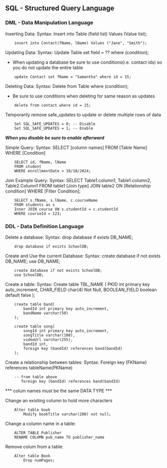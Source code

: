 ## SQL - Structured Query Language

### DML - Data Manipulation Language

Inserting Data:
Syntax: Insert into Table (field list) Values (Value list);
```
    insert into Contact(fName, lName) Values ("Jane", "Smith");
```

Updating Data:
Syntax: Update Table set field = ?? where (condition);
- When updating a database be sure to use conditions(i.e. contact ids) so you do not update the entire table
```
    update Contact set fName = "Samantha" where id = 15;
```

Deleting Data:
Syntax: Delete from Table where (condition);
- Be sure to use conditions when deleting for same reason as updates
```
    delete from contact where id = 15;
```

Temporarily remove safe_updates to update or delete multiple rows of data
```
    Set SQL_SAFE_UPDATES = 0; -- Disable 
    Set SQL_SAFE_UPDATES = 1; -- Enable
```
***When you disable be sure to enable afterward***

Simple Query:
Syntax:
    SELECT [column names]
    FROM [Table Name]
    WHERE [Condition]

```
    SELECT id, fName, lName
    FROM student
    WHERE enrollmentDate > 10/10/2024;
```

Join Example Query:
Syntax:
    SELECT Table1.column1, Table1.column2, Table2.Column1 
    FROM table1
    [Join type] JOIN table2 ON [Relationship condition]
    WHERE [Filter Condition];

```
    SELECT s.fName, s.lName, c.courseName 
    FROM students as s
    Inner JOIN course ON s.studentId = c.studentId
    WHERE courseId = 123;
```

### DDL - Data Definition Language

Delete a database:
Syntax: drop database if exists DB_NAME;
```
    drop database if exists SchoolDB;
```

Create and Use the current Database:
Syntax: create database if not exists DB_NAME; use DB_NAME;
```
    create database if not exists SchoolDB; 
    use SchoolDB;
```

Create a table:
Syntax: 
    Create table TBL_NAME (
        PKID int primary key auto_increment,
        CHAR_FIELD char(4) Not Null,
        BOOLEAN_FIELD boolean default false
    );
```
    create table band(
        bandId int primary key auto_increment,
        bandName varchar(50)
    );

    create table song(
        songId int primary key auto_increment,
        songTitle varchar(100),
        videoUrl varchar(255),
        bandId int,
        foreign key (bandId) references band(bandId)
    );
```

Create a relationship between tables:
Syntax: Foreign key (FKName) references tableName(PKName)
```
    -- from table above
       foreign key (bandId) references band(bandId)
```
*** colum names must be the same DATA TYPE ***


Change an existing column to hold more characters
```
    Alter table book  
	    Modify bookTitle varchar(200) not null;
```
Change a column name in a table:
```
    ALTER TABLE Publisher 
    RENAME COLUMN pub_name TO publisher_name
```

Remove colum from a table:
```
    Alter table Book
        Drop numPages;
```